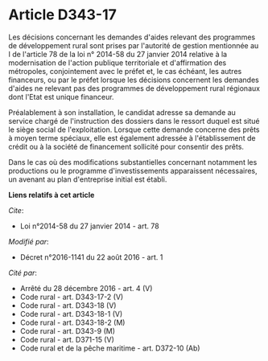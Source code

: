 # Article D343-17

Les décisions concernant les demandes d'aides relevant des programmes de développement rural sont prises par l'autorité de
gestion mentionnée au I de l'article 78 de la loi n° 2014-58 du 27 janvier 2014 relative à la modernisation de l'action
publique territoriale et d'affirmation des métropoles, conjointement avec le préfet et, le cas échéant, les autres
financeurs, ou par le préfet lorsque les décisions concernent les demandes d'aides ne relevant pas des programmes de
développement rural régionaux dont l'Etat est unique financeur. 

Préalablement à son installation, le candidat adresse sa demande au service chargé de l'instruction des dossiers dans le
ressort duquel est situé le siège social de l'exploitation. Lorsque cette demande concerne des prêts à moyen terme spéciaux,
elle est également adressée à l'établissement de crédit ou à la société de financement sollicité pour consentir des prêts. 

Dans le cas où des modifications substantielles concernant notamment les productions ou le programme d'investissements
apparaissent nécessaires, un avenant au plan d'entreprise initial est établi.

**Liens relatifs à cet article**

_Cite_:

  - Loi n°2014-58 du 27 janvier 2014 - art. 78

_Modifié par_:

  - Décret n°2016-1141 du 22 août 2016 - art. 1

_Cité par_:

  - Arrêté du 28 décembre 2016 - art. 4 (V)
  - Code rural - art. D343-17-2 (V)
  - Code rural - art. D343-18 (V)
  - Code rural - art. D343-18-1 (V)
  - Code rural - art. D343-18-2 (M)
  - Code rural - art. D343-9 (M)
  - Code rural - art. D371-15 (V)
  - Code rural et de la pêche maritime - art. D372-10 (Ab)
